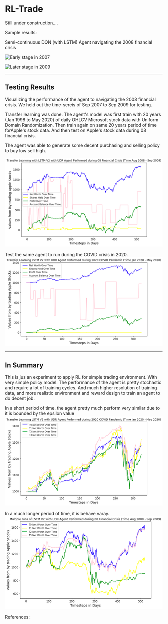 # RL-Trade

Still under construction.... 

Sample results:

Semi-continuous DQN (with LSTM) Agent navigating the 2008 financial crisis 

![Early stage in 2007](https://github.com/heng2j/RL-Trade/blob/master/for_readme/RL-Trade-Result_Late.gif?raw=true)


![Later stage in 2009](https://github.com/heng2j/RL-Trade/blob/master/for_readme/RL-Trade-Result_Early.gif?raw=true)

---
## Testing Results
Visualizing the performance of the agent to navigating the 2008 financial crisis. We held out the time-sereis of Sep 2007 to Sep 2009 for testing.

Transfer learning was done. The agent's model was first train with 20 years (Jan 1998 to May 2020) of daily OHLCV Microsoft stock data with Uniform Domain Randomization. Then train again on same 20 years period of time forApple's stock data. And then test on Apple's stock data during 08 financial crisis.

The agent was able to generate some decent purchasing and selling policy to buy low sell high.

![Testing Transfer Learning Results for 08 Financial crisis](https://github.com/heng2j/RL-Trade/blob/master/for_readme/TransferLearning08.png?raw=true)


Test the same agent to run during the COVID crisis in 2020.
![Testing Transfer Learning Results for 2020 COVID-19 crisis](https://github.com/heng2j/RL-Trade/blob/master/for_readme/Transferlearning%20results.png?raw=true)



---
## In Summary

This is jus an experiment to apply RL for simple trading environment. With very simple policy model. The performance of the agent is pretty stochastic and require a lot of training cycles. And much higher resolution of training data, and more realistic environment and reward design to train an agent to do decent job.

In a short period of time. the agent pretty much perform very similar due to it is bounded by the epsilon value 
![Multiple runs Testing Transfer Learning Results for 2020 COVID-19 crisis](https://github.com/heng2j/RL-Trade/blob/master/for_readme/Multiple%20runs%20with%20transfer%20learning.png?raw=true)

In a much longer period of time, it is behave varay. 
![Multiple runs Testing Transfer Learning Results for 08 Financial crisis](https://github.com/heng2j/RL-Trade/blob/master/for_readme/Multiple%20runs%20.png?raw=true)




References:



